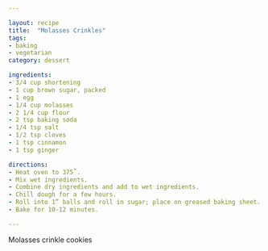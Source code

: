 ```yaml
---

layout: recipe
title:  "Molasses Crinkles"
tags: 
- baking
- vegetarian
category: dessert

ingredients:
- 3/4 cup shortening
- 1 cup brown sugar, packed
- 1 egg
- 1/4 cup molasses
- 2 1/4 cup flour
- 2 tsp baking soda
- 1/4 tsp salt
- 1/2 tsp cloves
- 1 tsp cinnamon
- 1 tsp ginger

directions:
- Heat oven to 375˚. 
- Mix wet ingredients. 
- Combine dry ingredients and add to wet ingredients. 
- Chill dough for a few hours. 
- Roll into 1” balls and roll in sugar; place on greased baking sheet. 
- Bake for 10-12 minutes.

---
```


Molasses crinkle cookies